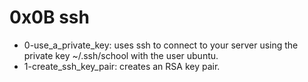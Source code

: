 # 0x0B ssh
* 0-use_a_private_key: uses ssh to connect to your server using the private key ~/.ssh/school with the user ubuntu.
* 1-create_ssh_key_pair: creates an RSA key pair.
